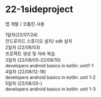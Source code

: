 # 22-1sideproject
앱 개발 / 코틀린 사용 <br/>

1일차(22/07/24) <br/>
안드로이드 스튜디오 설치/ sdk 설치<br/>
2일차 (22/08/03) <br/>
프로젝트 생성 및 자바 복습<br/>
3일차 (22/08/05-22/08/10) <br/>
developers android basics in kotlin: unit1-1 <br/>
4일차 (22/08/12-18) <br/>
developers android basics in kotlin: unit 1-2 </br>
5일차 (22/08/20-) </br>
developers android basics in kotlin: unit 1-3
